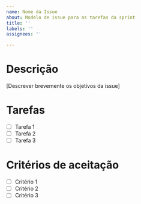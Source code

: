 ```yaml
---
name: Nome da Issue
about: Modelo de issue para as tarefas da sprint
title: ''
labels: ''
assignees: ''

---
```


# Descrição
[Descrever brevemente os objetivos da issue]

# Tarefas
- [ ] Tarefa 1
- [ ] Tarefa 2
- [ ] Tarefa 3

# Critérios de aceitação
- [ ] Critério 1
- [ ] Critério 2
- [ ] Critério 3
